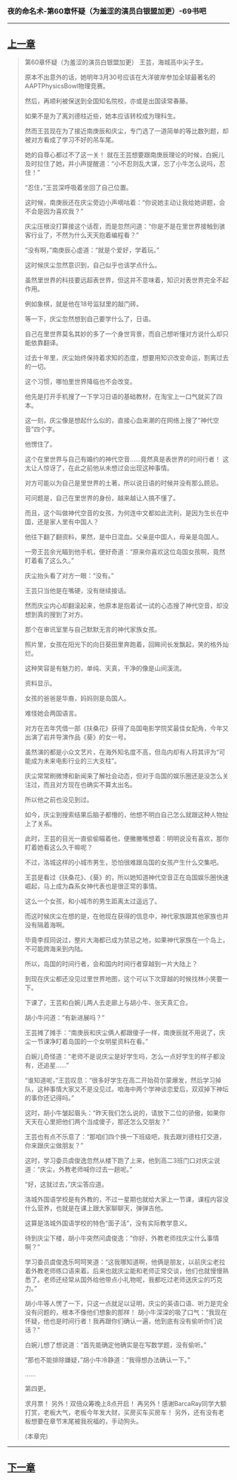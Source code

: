 ### 夜的命名术-第60章怀疑（为羞涩的演员白银盟加更）-69书吧

--------
[上一章](./7a626e857b9fbb289e18f9c426b5805a.md)
--------


>
>
>
>第60章怀疑（为羞涩的演员白银盟加更）
>王芸，海城高中尖子生。
>
>原本不出意外的话，她明年3月30号应该在大洋彼岸参加全球最著名的AAPTPhysicsBowl物理竞赛。
>
>然后，再顺利被保送到全国知名院校，亦或是出国读常春藤。
>
>如果不是为了离刘德柱近些，她本应该转校成为理科生。
>
>然而王芸现在为了接近南庚辰和庆尘，专门选了一道简单的等比数列题，却被对方看成了学习不好的吊车尾。
>
>她的自尊心都过不了这一关！
>就在王芸想要跟南庚辰理论的时候，白婉儿及时拉住了她，并小声提醒道：“小不忍则乱大谋，忘了小牛怎么说吗，忍住！”
>
>“忍住，”王芸深呼吸着坐回了自己位置。
>
>这时候，南庚辰还在庆尘旁边小声嘀咕着：“你说她主动让我给她讲题，会不会是因为喜欢我？”
>
>庆尘压根没打算接这个话茬，而是忽然问道：“你是不是在里世界接触到骇客行业了，不然为什么天天抱着编程看？”
>
>“没有啊，”南庚辰心虚道：“就是个爱好，学着玩。”
>
>这时候庆尘忽然意识到，自己似乎也该学点什么。
>
>虽然里世界的科技要远超表世界，但这并不意味着，知识对表世界完全不起作用。
>
>例如象棋，就是他在18号监狱里的敲门砖。
>
>等一下，庆尘忽然想到自己要学什么了，日语。
>
>自己在里世界莫名其妙的多了一个身世背景，而自己想听懂对方说什么却只能依靠翻译。
>
>过去十年里，庆尘始终保持着求知的态度，想要用知识改变命运，割离过去的一切。
>
>这个习惯，哪怕里世界降临也不会改变。
>
>他先是打开手机搜了一下学习日语的基础教材，在淘宝上一口气就买了四本。
>
>这一刻，庆尘像是想起什么似的，直接心血来潮的在网络上搜了“神代空音”四个字。
>
>他愣住了。
>
>这个在里世界与自己有婚约的神代空音……竟然真是表世界的时间行者！
>这太让人惊讶了，在此之前他从未想过会出现这种事情。
>
>对方可能以为自己是里世界的土著，所以说日语的时候并没有那么顾忌。
>
>可问题是，自己在里世界的身份，越来越让人搞不懂了。
>
>而且，这个叫做神代空音的女孩，为何连中文都如此流利，是因为生长在中国，还是家人里有中国人？
>
>他往下翻了翻资料，果然，是中日混血。父亲是中国人，母亲是岛国人。
>
>一旁王芸余光瞄到他手机，便好奇道：“原来你喜欢这位岛国女孩啊，竟然盯着看了这么久。”
>
>庆尘抬头看了对方一眼：“没有。”
>
>王芸只当他是在嘴硬，没有继续接话。
>
>然而庆尘内心却翻滚起来，他原本是抱着试一试的心态搜了神代空音，却没想到真的搜到了对方。
>
>那个在审讯室里与自己默默无言的神代家族女孩。
>
>照片里，女孩在阳光下的向日葵田里奔跑着，回眸间长发飘起，笑的格外灿烂。
>
>这种笑容是有魅力的，单纯、天真，干净的像是山间溪流。
>
>资料显示。
>
>女孩的爸爸是华裔，妈妈则是岛国人。
>
>难怪她会两国语言。
>
>对方在去年凭借一部《扶桑花》获得了岛国电影学院奖最佳女配角，今年又出演了岩井导演作品《葵》的女一号。
>
>虽然演的都是小众文艺片，在海外知名度不高，但岛内却有人将其评为“可能成为未来电影行业的三大支柱”。
>
>庆尘常常刷微博和新闻来了解社会动态，但对于岛国的娱乐圈还是没怎么关注过，而且对方现在也确实不算太出名。
>
>所以他之前也没见到过。
>
>如今，庆尘到搜索结果后脑子都懵的，他想不明白自己怎么就跟这种人物扯上了关系。
>
>此时，王芸的目光一直偷偷瞄着他，便撇撇嘴想着：明明说没有喜欢，那你盯着她看这么久干嘛呢？
>
>不过，洛城这样的小城市男生，恐怕很难跟岛国的女孩产生什么交集吧。
>
>王芸是看过《扶桑花》、《葵》的，所以她知道神代空音正在岛国娱乐圈快速崛起，马上成为森系女神代表也是很正常的事情。
>
>这么一个女孩，和小城市的男生距离太过遥远了。
>
>而这时候庆尘在想的是，在他现在获得的信息中，神代家族跟其他家族也并没有隔着海啊。
>
>毕竟李叔同说过，整片大海都已成为禁忌之地，如果神代家族在一个岛上，不可能跨海来到内陆。
>
>所以，岛国的时间行者，会和国内时间行者穿越到一片大陆上？
>
>到现在庆尘都还没见过里世界地图，这个可以下次穿越的时候找林小笑要一下。
>
>下课了，王芸和白婉儿两人去走廊上与胡小牛、张天真汇合。
>
>胡小牛问道：“有新进展吗？”
>
>王芸摊了摊手：“南庚辰和庆尘俩人都跟傻子一样，南庚辰就不用说了，庆尘一节课净盯着岛国的一个女明星资料在看。”
>
>白婉儿奇怪道：“老师不是说庆尘是好学生吗，怎么一点好学生的样子都没有，还追星……”
>
>“谁知道呢，”王芸叹息：“很多好学生在高二开始荷尔蒙爆发，然后学习掉队，这种事情大家又不是没见过。咱海中两个学神谈恋爱后，双双掉下神坛的事你还记得吗。”
>
>这时，胡小牛皱起眉头：“昨天我们怎么说的，请放下二位的骄傲，如果你天天在心里把他们两个当成傻子，那还怎么交朋友？”
>
>王芸也有点不乐意了：“那咱们四个换一下班级吧，我去跟刘德柱打交道，你来跟庆尘做朋友？”
>
>这时，学习委员虞俊逸忽然从楼下跑了上来，他到高二3班门口对庆尘说道：“庆尘，外教老师喊你过去一趟呢。”
>
>“好，这就过去，”庆尘答应道。
>
>洛城外国语学校是有外教的，不过一星期也就给大家上一节课，课程内容没什么营养，也就是在课上跟大家聊聊天，弹弹吉他。
>
>这算是洛城外国语学校的特色“面子活”，没有实际教学意义。
>
>待到庆尘下楼，胡小牛突然问虞俊逸：“你好，外教老师找庆尘什么事情啊？”
>
>学习委员虞俊逸乐呵呵笑道：“这我哪知道啊，他俩是朋友，以前庆尘老拉着外教老师练口语来着。后来也就庆尘能和老师正常交谈，他们也就慢慢熟悉了。老师还经常从国外给他带点小礼物呢，我都吃过老师送庆尘的巧克力。”
>
>胡小牛等人愣了一下，只这一点就足以证明，庆尘的英语口语、听力是完全没有问题的，根本不像他们想象的那样！
>胡小牛深深的吸了口气：“我现在怀疑，他也是时间行者！我再跟你们确认一遍，他到底有没有偷听你们说话？”
>
>白婉儿想了想说道：“首先能确定他确实是在写数学题，没有偷听。”
>
>“那也不能排除嫌疑，”胡小牛冷静道：“我得想办法确认一下。”
>
>……
>
>第四更。
>
>求月票！
>另外！双倍众筹晚上8点开启！
>再另外！感谢BarcaRay同学大额打赏，老板大气，老板今年发大财，买房买车买房车！
>另外，还有没有老板想要在章节末尾被我祝福的，手动狗头。
>
>(本章完)
>
>

--------
[下一章](./a9cd718150c2d8d429c3fe3d2cda8e39.md)
--------
